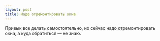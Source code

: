 ```yaml
---
layout: post 
title: Надо отремонтировать окна 
--- 
```

Привык все делать самостоятельно, но сейчас надо отремонтировать окна, а куда обратиться — не знаю.